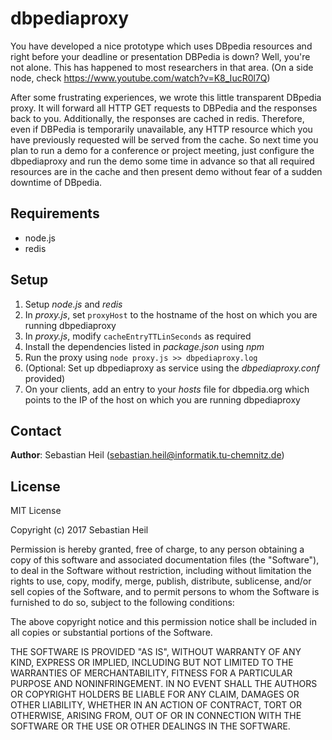 # dbpediaproxy

You have developed a nice prototype which uses DBpedia resources and right before your deadline or presentation DBPedia is down? Well, you're not alone. This has happened to most researchers in that area. (On a side node, check https://www.youtube.com/watch?v=K8_IucR0l7Q)

After some frustrating experiences, we wrote this little transparent DBpedia proxy. It will forward all HTTP GET requests to DBPedia and the responses back to you. Additionally, the responses are cached in redis. Therefore, even if DBPedia is temporarily unavailable, any HTTP resource which you have previously requested will be served from the cache. So next time you plan to run a demo for a conference or project meeting, just configure the dbpediaproxy and run the demo some time in advance so that all required resources are in the cache and then present demo without fear of a sudden downtime of DBpedia.

## Requirements
* node.js
* redis

## Setup

1. Setup *node.js* and *redis*
2. In *proxy.js*, set `proxyHost` to the hostname of the host on which you are running dbpediaproxy
3. In *proxy.js*, modify `cacheEntryTTLinSeconds` as required
4. Install the dependencies listed in *package.json* using *npm*
5. Run the proxy using `node proxy.js >> dbpediaproxy.log`
6. (Optional: Set up dbpediaproxy as service using the *dbpediaproxy.conf* provided)
7. On your clients, add an entry to your *hosts* file for dbpedia.org which points to the IP of the host on which you are running dbpediaproxy

## Contact

**Author**: Sebastian Heil (sebastian.heil@informatik.tu-chemnitz.de)

## License

MIT License

Copyright (c) 2017 Sebastian Heil

Permission is hereby granted, free of charge, to any person obtaining a copy
of this software and associated documentation files (the "Software"), to deal
in the Software without restriction, including without limitation the rights
to use, copy, modify, merge, publish, distribute, sublicense, and/or sell
copies of the Software, and to permit persons to whom the Software is
furnished to do so, subject to the following conditions:

The above copyright notice and this permission notice shall be included in all
copies or substantial portions of the Software.

THE SOFTWARE IS PROVIDED "AS IS", WITHOUT WARRANTY OF ANY KIND, EXPRESS OR
IMPLIED, INCLUDING BUT NOT LIMITED TO THE WARRANTIES OF MERCHANTABILITY,
FITNESS FOR A PARTICULAR PURPOSE AND NONINFRINGEMENT. IN NO EVENT SHALL THE
AUTHORS OR COPYRIGHT HOLDERS BE LIABLE FOR ANY CLAIM, DAMAGES OR OTHER
LIABILITY, WHETHER IN AN ACTION OF CONTRACT, TORT OR OTHERWISE, ARISING FROM,
OUT OF OR IN CONNECTION WITH THE SOFTWARE OR THE USE OR OTHER DEALINGS IN THE
SOFTWARE.
